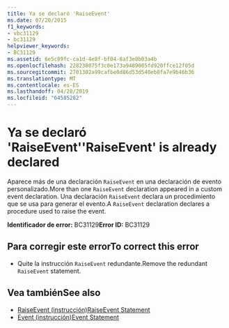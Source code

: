 ```yaml
---
title: Ya se declaró 'RaiseEvent'
ms.date: 07/20/2015
f1_keywords:
- vbc31129
- bc31129
helpviewer_keywords:
- BC31129
ms.assetid: 6e5c89fc-ca1d-4e8f-bf04-8af3e8b03a4b
ms.openlocfilehash: 228238075f3c0e173a9489005fd920ffce12f05d
ms.sourcegitcommit: 2701302a99cafbe0d86d53d540eb0fa7e9b46b36
ms.translationtype: MT
ms.contentlocale: es-ES
ms.lasthandoff: 04/28/2019
ms.locfileid: "64585282"
---
```

# <a name="raiseevent-is-already-declared"></a><span data-ttu-id="63c5b-102">Ya se declaró 'RaiseEvent'</span><span class="sxs-lookup"><span data-stu-id="63c5b-102">'RaiseEvent' is already declared</span></span>
<span data-ttu-id="63c5b-103">Aparece más de una declaración `RaiseEvent` en una declaración de evento personalizado.</span><span class="sxs-lookup"><span data-stu-id="63c5b-103">More than one `RaiseEvent` declaration appeared in a custom event declaration.</span></span> <span data-ttu-id="63c5b-104">Una declaración `RaiseEvent` declara un procedimiento que se usa para generar el evento.</span><span class="sxs-lookup"><span data-stu-id="63c5b-104">A `RaiseEvent` declaration declares a procedure used to raise the event.</span></span>  
  
 <span data-ttu-id="63c5b-105">**Identificador de error:** BC31129</span><span class="sxs-lookup"><span data-stu-id="63c5b-105">**Error ID:** BC31129</span></span>  
  
## <a name="to-correct-this-error"></a><span data-ttu-id="63c5b-106">Para corregir este error</span><span class="sxs-lookup"><span data-stu-id="63c5b-106">To correct this error</span></span>  
  
- <span data-ttu-id="63c5b-107">Quite la instrucción `RaiseEvent` redundante.</span><span class="sxs-lookup"><span data-stu-id="63c5b-107">Remove the redundant `RaiseEvent` statement.</span></span>  
  
## <a name="see-also"></a><span data-ttu-id="63c5b-108">Vea también</span><span class="sxs-lookup"><span data-stu-id="63c5b-108">See also</span></span>

- [<span data-ttu-id="63c5b-109">RaiseEvent (instrucción)</span><span class="sxs-lookup"><span data-stu-id="63c5b-109">RaiseEvent Statement</span></span>](../../visual-basic/language-reference/statements/raiseevent-statement.md)
- [<span data-ttu-id="63c5b-110">Event (instrucción)</span><span class="sxs-lookup"><span data-stu-id="63c5b-110">Event Statement</span></span>](../../visual-basic/language-reference/statements/event-statement.md)
